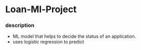 # Loan-Ml-Project

### description
- ML model that helps to decide the status of an application.
- uses logistic regression to predict
